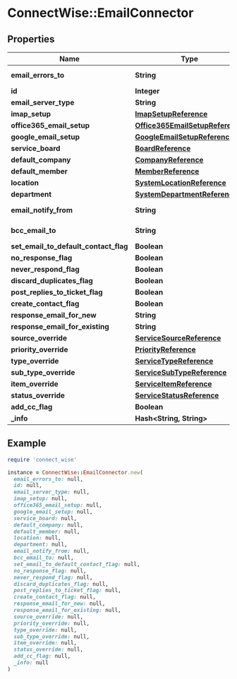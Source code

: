 # ConnectWise::EmailConnector

## Properties

| Name | Type | Description | Notes |
| ---- | ---- | ----------- | ----- |
| **email_errors_to** | **String** |  Max length: 50; |  |
| **id** | **Integer** |  | [optional] |
| **email_server_type** | **String** |  | [optional] |
| **imap_setup** | [**ImapSetupReference**](ImapSetupReference.md) |  | [optional] |
| **office365_email_setup** | [**Office365EmailSetupReference**](Office365EmailSetupReference.md) |  | [optional] |
| **google_email_setup** | [**GoogleEmailSetupReference**](GoogleEmailSetupReference.md) |  | [optional] |
| **service_board** | [**BoardReference**](BoardReference.md) |  | [optional] |
| **default_company** | [**CompanyReference**](CompanyReference.md) |  | [optional] |
| **default_member** | [**MemberReference**](MemberReference.md) |  | [optional] |
| **location** | [**SystemLocationReference**](SystemLocationReference.md) |  | [optional] |
| **department** | [**SystemDepartmentReference**](SystemDepartmentReference.md) |  | [optional] |
| **email_notify_from** | **String** |  Max length: 50; | [optional] |
| **bcc_email_to** | **String** |  Max length: 250; | [optional] |
| **set_email_to_default_contact_flag** | **Boolean** |  | [optional] |
| **no_response_flag** | **Boolean** |  | [optional] |
| **never_respond_flag** | **Boolean** |  | [optional] |
| **discard_duplicates_flag** | **Boolean** |  | [optional] |
| **post_replies_to_ticket_flag** | **Boolean** |  | [optional] |
| **create_contact_flag** | **Boolean** |  | [optional] |
| **response_email_for_new** | **String** |  | [optional] |
| **response_email_for_existing** | **String** |  | [optional] |
| **source_override** | [**ServiceSourceReference**](ServiceSourceReference.md) |  | [optional] |
| **priority_override** | [**PriorityReference**](PriorityReference.md) |  | [optional] |
| **type_override** | [**ServiceTypeReference**](ServiceTypeReference.md) |  | [optional] |
| **sub_type_override** | [**ServiceSubTypeReference**](ServiceSubTypeReference.md) |  | [optional] |
| **item_override** | [**ServiceItemReference**](ServiceItemReference.md) |  | [optional] |
| **status_override** | [**ServiceStatusReference**](ServiceStatusReference.md) |  | [optional] |
| **add_cc_flag** | **Boolean** |  | [optional] |
| **_info** | **Hash&lt;String, String&gt;** |  | [optional] |

## Example

```ruby
require 'connect_wise'

instance = ConnectWise::EmailConnector.new(
  email_errors_to: null,
  id: null,
  email_server_type: null,
  imap_setup: null,
  office365_email_setup: null,
  google_email_setup: null,
  service_board: null,
  default_company: null,
  default_member: null,
  location: null,
  department: null,
  email_notify_from: null,
  bcc_email_to: null,
  set_email_to_default_contact_flag: null,
  no_response_flag: null,
  never_respond_flag: null,
  discard_duplicates_flag: null,
  post_replies_to_ticket_flag: null,
  create_contact_flag: null,
  response_email_for_new: null,
  response_email_for_existing: null,
  source_override: null,
  priority_override: null,
  type_override: null,
  sub_type_override: null,
  item_override: null,
  status_override: null,
  add_cc_flag: null,
  _info: null
)
```

